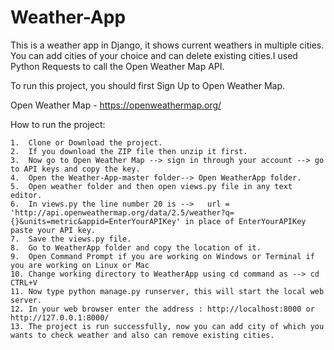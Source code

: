 # Weather-App
This is a weather app in Django, it shows current weathers in multiple cities. You can add cities of your choice and can delete existing cities.I used Python Requests to call the Open Weather Map API.

To run this project, you should first Sign Up to Open Weather Map.

Open Weather Map - https://openweathermap.org/

How to run the project:

    1.	Clone or Download the project.
    2.	If you download the ZIP file then unzip it first.
    3.	Now go to Open Weather Map --> sign in through your account --> go to API keys and copy the key.
    4.	Open the Weather-App-master folder--> Open WeatherApp folder.
    5.	Open weather folder and then open views.py file in any text editor.
    6.	In views.py the line number 20 is -->   url = 'http://api.openweathermap.org/data/2.5/weather?q={}&units=metric&appid=EnterYourAPIKey' in place of EnterYourAPIKey paste your API key.
    7.	Save the views.py file.
    8.	Go to WeatherApp folder and copy the location of it.
    9.	Open Command Prompt if you are working on Windows or Terminal if you are working on Linux or Mac
    10.	Change working directory to WeatherApp using cd command as --> cd CTRL+V
    11.	Now type python manage.py runserver, this will start the local web server.
    12.	In your web browser enter the address : http://localhost:8000 or http://127.0.0.1:8000/ 
    13.	The project is run successfully, now you can add city of which you wants to check weather and also can remove existing cities. 

